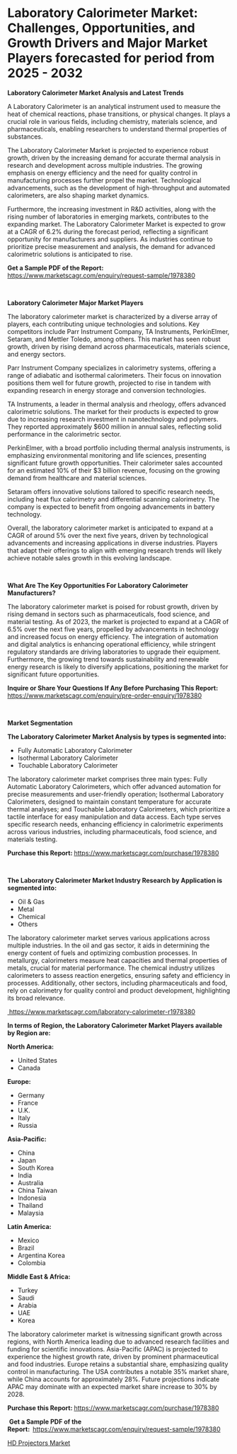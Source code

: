 <p><h1>Laboratory Calorimeter Market: Challenges, Opportunities, and Growth Drivers and Major Market Players forecasted for period from 2025 - 2032</h1></p><p><strong>Laboratory Calorimeter Market Analysis and Latest Trends</strong></p>
<p><p>A Laboratory Calorimeter is an analytical instrument used to measure the heat of chemical reactions, phase transitions, or physical changes. It plays a crucial role in various fields, including chemistry, materials science, and pharmaceuticals, enabling researchers to understand thermal properties of substances.</p><p>The Laboratory Calorimeter Market is projected to experience robust growth, driven by the increasing demand for accurate thermal analysis in research and development across multiple industries. The growing emphasis on energy efficiency and the need for quality control in manufacturing processes further propel the market. Technological advancements, such as the development of high-throughput and automated calorimeters, are also shaping market dynamics.</p><p>Furthermore, the increasing investment in R&D activities, along with the rising number of laboratories in emerging markets, contributes to the expanding market. The Laboratory Calorimeter Market is expected to grow at a CAGR of 6.2% during the forecast period, reflecting a significant opportunity for manufacturers and suppliers. As industries continue to prioritize precise measurement and analysis, the demand for advanced calorimetric solutions is anticipated to rise.</p></p>
<p><strong>Get a Sample PDF of the Report:&nbsp;</strong> <a href="https://www.marketscagr.com/enquiry/request-sample/1978380?utm_campaign=2326&utm_medium=2&utm_source=Github&utm_content=ia&utm_term=17022025&utm_id=laboratory-calorimeter">https://www.marketscagr.com/enquiry/request-sample/1978380</a></p>
<p>&nbsp;</p>
<p><strong>Laboratory Calorimeter Major Market Players</strong></p>
<p><p>The laboratory calorimeter market is characterized by a diverse array of players, each contributing unique technologies and solutions. Key competitors include Parr Instrument Company, TA Instruments, PerkinElmer, Setaram, and Mettler Toledo, among others. This market has seen robust growth, driven by rising demand across pharmaceuticals, materials science, and energy sectors.</p><p>Parr Instrument Company specializes in calorimetry systems, offering a range of adiabatic and isothermal calorimeters. Their focus on innovation positions them well for future growth, projected to rise in tandem with expanding research in energy storage and conversion technologies.</p><p>TA Instruments, a leader in thermal analysis and rheology, offers advanced calorimetric solutions. The market for their products is expected to grow due to increasing research investment in nanotechnology and polymers. They reported approximately $600 million in annual sales, reflecting solid performance in the calorimetric sector.</p><p>PerkinElmer, with a broad portfolio including thermal analysis instruments, is emphasizing environmental monitoring and life sciences, presenting significant future growth opportunities. Their calorimeter sales accounted for an estimated 10% of their $3 billion revenue, focusing on the growing demand from healthcare and material sciences.</p><p>Setaram offers innovative solutions tailored to specific research needs, including heat flux calorimetry and differential scanning calorimetry. The company is expected to benefit from ongoing advancements in battery technology.</p><p>Overall, the laboratory calorimeter market is anticipated to expand at a CAGR of around 5% over the next five years, driven by technological advancements and increasing applications in diverse industries. Players that adapt their offerings to align with emerging research trends will likely achieve notable sales growth in this evolving landscape.</p></p>
<p>&nbsp;</p>
<p><strong>What Are The Key Opportunities For Laboratory Calorimeter Manufacturers?</strong></p>
<p><p>The laboratory calorimeter market is poised for robust growth, driven by rising demand in sectors such as pharmaceuticals, food science, and material testing. As of 2023, the market is projected to expand at a CAGR of 6.5% over the next five years, propelled by advancements in technology and increased focus on energy efficiency. The integration of automation and digital analytics is enhancing operational efficiency, while stringent regulatory standards are driving laboratories to upgrade their equipment. Furthermore, the growing trend towards sustainability and renewable energy research is likely to diversify applications, positioning the market for significant future opportunities.</p></p>
<p><strong>Inquire or Share Your Questions If Any Before Purchasing This Report:</strong> <a href="https://www.marketscagr.com/enquiry/pre-order-enquiry/1978380?utm_campaign=2326&utm_medium=2&utm_source=Github&utm_content=ia&utm_term=17022025&utm_id=laboratory-calorimeter">https://www.marketscagr.com/enquiry/pre-order-enquiry/1978380</a></p>
<p>&nbsp;</p>
<p><strong>Market Segmentation</strong></p>
<p><strong>The Laboratory Calorimeter Market Analysis by types is segmented into:</strong></p>
<p><ul><li>Fully Automatic Laboratory Calorimeter</li><li>Isothermal Laboratory Calorimeter</li><li>Touchable Laboratory Calorimeter</li></ul></p>
<p><p>The laboratory calorimeter market comprises three main types: Fully Automatic Laboratory Calorimeters, which offer advanced automation for precise measurements and user-friendly operation; Isothermal Laboratory Calorimeters, designed to maintain constant temperature for accurate thermal analyses; and Touchable Laboratory Calorimeters, which prioritize a tactile interface for easy manipulation and data access. Each type serves specific research needs, enhancing efficiency in calorimetric experiments across various industries, including pharmaceuticals, food science, and materials testing.</p></p>
<p><strong>Purchase this Report:&nbsp;</strong><a href="https://www.marketscagr.com/purchase/1978380?utm_campaign=2326&utm_medium=2&utm_source=Github&utm_content=ia&utm_term=17022025&utm_id=laboratory-calorimeter">https://www.marketscagr.com/purchase/1978380</a></p>
<p>&nbsp;</p>
<p><strong>The Laboratory Calorimeter Market Industry Research by Application is segmented into:</strong></p>
<p><ul><li>Oil & Gas</li><li>Metal</li><li>Chemical</li><li>Others</li></ul></p>
<p><p>The laboratory calorimeter market serves various applications across multiple industries. In the oil and gas sector, it aids in determining the energy content of fuels and optimizing combustion processes. In metallurgy, calorimeters measure heat capacities and thermal properties of metals, crucial for material performance. The chemical industry utilizes calorimeters to assess reaction energetics, ensuring safety and efficiency in processes. Additionally, other sectors, including pharmaceuticals and food, rely on calorimetry for quality control and product development, highlighting its broad relevance.</p></p>
<p><a href="https://www.marketscagr.com/laboratory-calorimeter-r1978380?utm_campaign=2326&utm_medium=2&utm_source=Github&utm_content=ia&utm_term=17022025&utm_id=laboratory-calorimeter">&nbsp;https://www.marketscagr.com/laboratory-calorimeter-r1978380</a></p>
<p><strong>In terms of Region, the Laboratory Calorimeter Market Players available by Region are:</strong></p>
<p>
    <p> <strong> North America: </strong>
        <ul>
            <li>United States</li>
            <li>Canada</li>
        </ul>
        </p> 
    <p> <strong> Europe: </strong>
        <ul>
            <li>Germany</li>
            <li>France</li>
            <li>U.K.</li>
            <li>Italy</li>
            <li>Russia</li>
        </ul>
        </p> 
    <p> <strong> Asia-Pacific: </strong>
        <ul>
            <li>China</li>
            <li>Japan</li>
            <li>South Korea</li>
            <li>India</li>
            <li>Australia</li>
            <li>China Taiwan</li>
            <li>Indonesia</li>
            <li>Thailand</li>
            <li>Malaysia</li>
        </ul>
        </p> 
    <p> <strong> Latin America: </strong>
        <ul>
            <li>Mexico</li>
            <li>Brazil</li>
            <li>Argentina Korea</li>
            <li>Colombia</li>
        </ul>
        </p> 
    <p> <strong> Middle East & Africa: </strong>
        <ul>
            <li>Turkey</li>
            <li>Saudi</li>
            <li>Arabia</li>
            <li>UAE</li>
            <li>Korea</li>
        </ul>
    </p>
    </p>
<p><p>The laboratory calorimeter market is witnessing significant growth across regions, with North America leading due to advanced research facilities and funding for scientific innovations. Asia-Pacific (APAC) is projected to experience the highest growth rate, driven by prominent pharmaceutical and food industries. Europe retains a substantial share, emphasizing quality control in manufacturing. The USA contributes a notable 35% market share, while China accounts for approximately 28%. Future projections indicate APAC may dominate with an expected market share increase to 30% by 2028.</p></p>
<p><strong>Purchase this Report: </strong><a href="https://www.marketscagr.com/purchase/1978380?utm_campaign=2326&utm_medium=2&utm_source=Github&utm_content=ia&utm_term=17022025&utm_id=laboratory-calorimeter">https://www.marketscagr.com/purchase/1978380</a></p>
<p>&nbsp;<strong>Get a Sample PDF of the Report:&nbsp;&nbsp;</strong><a href="https://www.marketscagr.com/enquiry/request-sample/1978380?utm_campaign=2326&utm_medium=2&utm_source=Github&utm_content=ia&utm_term=17022025&utm_id=laboratory-calorimeter">https://www.marketscagr.com/enquiry/request-sample/1978380</a></p>
<p><strong></strong></p>
<p><p><a href="https://github.com/nafidurii/Market-Research-Report-List-1/blob/main/hd-projectors-market.md?utm_campaign=2326&utm_medium=2&utm_source=Github&utm_content=ia&utm_term=17022025&utm_id=laboratory-calorimeter">HD Projectors Market</a></p></p>